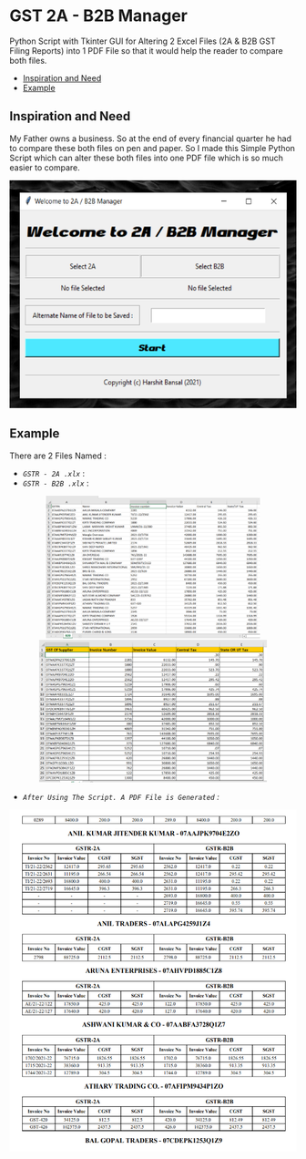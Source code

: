 # GST 2A - B2B Manager
Python Script with Tkinter GUI for Altering 2 Excel Files (2A & B2B GST Filing Reports) into 1 PDF File so that it would help the reader to compare both files.
* [Inspiration and Need](#inspiration-and-need)
* [Example](#example)
## Inspiration and Need
My Father owns a business. 
So at the end of every financial quarter he had to compare these both files on pen and paper. 
So I made this Simple Python Script which can alter these both files into one PDF file which is so much easier to compare.

<p align = "center">
  <img src = "Resources/1.png" height = "400">
</p>

## Example
There are 2 Files Named :
* <code>*GSTR - 2A .xlx*</code> :
* <code>*GSTR - B2B .xlx*</code> :
<p align = "center">
  <img src = "Resources/2.png" height = "250">
  <img src = "Resources/3.png" height = "250">
</p>

* <code>*After Using The Script. A PDF File is Generated</code> :*

<p align = "center">
  <img src = "Resources/4.png" height = "600">
</p>
